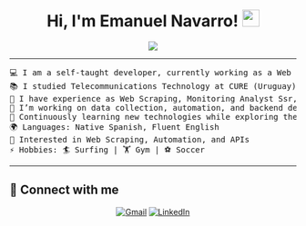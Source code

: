 <h1 align="center">
Hi, I'm Emanuel Navarro!
	<a href="https://github.com/enavarro1723" target="_self">
		<img src="https://media.giphy.com/media/hvRJCLFzcasrR4ia7z/giphy.gif" width="30">
	</a>
</h1>
<p align="center">
	<a href="https://github.com/Bouaskaoun">
		<img src="https://readme-typing-svg.herokuapp.com?lines=Web+Scraper;Telecommunications+Technologist;Always%20learning&center=true&width=380&height=45">
	</a>
</p>

<hr>

<pre>
💻 I am a self-taught developer, currently working as a Web Scraping at Prometeo Openbanking
📚 I studied Telecommunications Technology at CURE (Uruguay)
📝 I have experience as Web Scraping, Monitoring Analyst Ssr, Application Support Engineer Jr and QA Jr
🔭 I’m working on data collection, automation, and backend development
🌱 Continuously learning new technologies while exploring the development world
🌍 Languages: Native Spanish, Fluent English
🌟 Interested in Web Scraping, Automation, and APIs
⚡ Hobbies: 🏄 Surfing | 🏋️ Gym | ⚽ Soccer
</pre>
<hr>

## 🤝 Connect with me
<p align="center">
	<a href="mailto:contact@enavarro.dev"><img img src="https://img.shields.io/badge/gmail-%23EA4335.svg?style=plastic&logo=gmail&logoColor=white" alt="Gmail"/></a>
	<a href="www.linkedin.com/in/emanuelnavarrocoronel"><img src="https://img.shields.io/badge/linkedin-%230A66C2.svg?style=plastic&logo=linkedin&logoColor=white" alt="LinkedIn"/></a>
</p>
